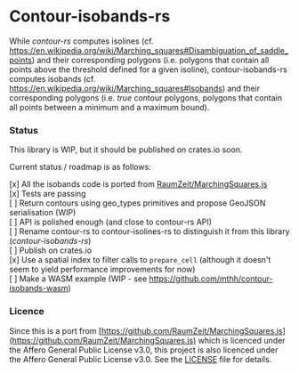 # Contour-isobands-rs

While *contour-rs* computes isolines (cf. https://en.wikipedia.org/wiki/Marching_squares#Disambiguation_of_saddle_points) and
their corresponding polygons (i.e. polygons that contain all points above the threshold defined for a given isoline),
contour-isobands-rs computes isobands (cf. https://en.wikipedia.org/wiki/Marching_squares#Isobands) and their
corresponding polygons (i.e. *true* contour polygons, polygons that contain all points between a minimum and a maximum bound).

### Status

This library is WIP, but it should be published on crates.io soon.

Current status / roadmap is as follows:

[x] All the isobands code is ported from [RaumZeit/MarchingSquares.js](https://github.com/RaumZeit/MarchingSquares.js)  
[x] Tests are passing  
[ ] Return contours using geo_types primitives and propose GeoJSON serialisation (WIP)  
[ ] API is polished enough (and close to contour-rs API)  
[ ] Rename contour-rs to contour-isolines-rs to distinguish it from this library (*contour-isobands-rs*)  
[ ] Publish on crates.io  
[x] Use a spatial index to filter calls to `prepare_cell` (although it doesn't seem to yield performance improvements for now)  
[ ] Make a WASM example (WIP - see https://github.com/mthh/contour-isobands-wasm)

### Licence

Since this is a port from [https://github.com/RaumZeit/MarchingSquares.js](https://github.com/RaumZeit/MarchingSquares.js) which is licenced under the Affero General Public License v3.0, this project is also licenced under the Affero General Public License v3.0.
See the [LICENSE](LICENSE) file for details.